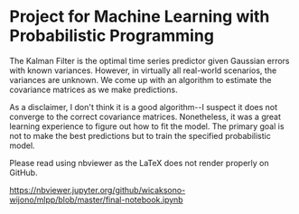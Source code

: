 # Project for Machine Learning with Probabilistic Programming

The Kalman Filter is the optimal time series predictor given Gaussian errors with known variances. However, in virtually all real-world scenarios, the variances are unknown. We come up with an algorithm to estimate the covariance matrices as we make predictions.

As a disclaimer, I don't think it is a good algorithm--I suspect it does not converge to the correct covariance matrices. Nonetheless, it was a great learning experience to figure out how to fit the model. The primary goal is not to make the best predictions but to train the specified probabilistic model.

Please read using nbviewer as the LaTeX does not render properly on GitHub.

https://nbviewer.jupyter.org/github/wicaksono-wijono/mlpp/blob/master/final-notebook.ipynb
